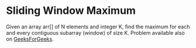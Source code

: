# Sliding Window Maximum

Given an array arr[] of N elements and integer K, find the maximum for each and every contiguous subarray (window) of size K.
Problem available also on [GeeksForGeeks](http://practice.geeksforgeeks.org/problems/maximum-of-all-subarrays-of-size-k/0).
